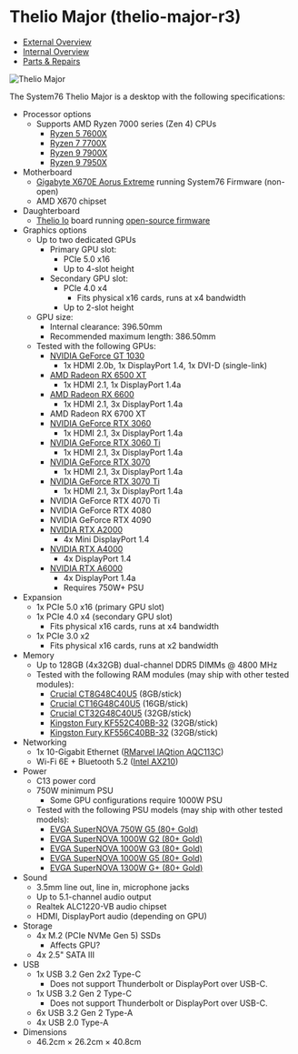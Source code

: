# Thelio Major (thelio-major-r3)

- [External Overview](./external-overview.md)
- [Internal Overview](./internal-overview.md)
- [Parts & Repairs](./repairs.md)

![Thelio Major](./img/thelio-major-r3.webp)

The System76 Thelio Major is a desktop with the following specifications:

- Processor options
    - Supports AMD Ryzen 7000 series (Zen 4) CPUs
        - [Ryzen 5 7600X](https://www.amd.com/en/products/cpu/amd-ryzen-5-7600x#product-specs)
        - [Ryzen 7 7700X](https://www.amd.com/en/products/cpu/amd-ryzen-7-7700x#product-specs)
        - [Ryzen 9 7900X](https://www.amd.com/en/products/cpu/amd-ryzen-9-7900x#product-specs)
        - [Ryzen 9 7950X](https://www.amd.com/en/products/cpu/amd-ryzen-9-7950x#product-specs)
- Motherboard
    - [Gigabyte X670E Aorus Extreme](https://www.gigabyte.com/Motherboard/X670E-AORUS-XTREME-rev-10/sp) running System76 Firmware (non-open)
    - AMD X670 chipset
- Daughterboard
    - [Thelio Io](https://github.com/system76/thelio-io) board running [open-source firmware](https://github.com/system76/thelio-io-firmware)
- Graphics options
    - Up to two dedicated GPUs
        - Primary GPU slot:
            - PCIe 5.0 x16
            - Up to 4-slot height
        - Secondary GPU slot:
            - PCIe 4.0 x4
                - Fits physical x16 cards, runs at x4 bandwidth
            - Up to 2-slot height
    - GPU size:
        - Internal clearance: 396.50mm
        - Recommended maximum length: 386.50mm
    - Tested with the following GPUs:
        - [NVIDIA GeForce GT 1030](https://www.nvidia.com/en-us/geforce/graphics-cards/gt-1030/specifications/)
            - 1x HDMI 2.0b, 1x DisplayPort 1.4, 1x DVI-D (single-link)
        - [AMD Radeon RX 6500 XT](https://www.amd.com/en/products/graphics/amd-radeon-rx-6500-xt#product-specs)
            - 1x HDMI 2.1, 1x DisplayPort 1.4a
        - [AMD Radeon RX 6600](https://www.amd.com/en/products/graphics/amd-radeon-rx-6600#product-specs)
            - 1x HDMI 2.1, 3x DisplayPort 1.4a
        - AMD Radeon RX 6700 XT
        - [NVIDIA GeForce RTX 3060](https://www.nvidia.com/en-us/geforce/graphics-cards/30-series/rtx-3060-3060ti/#specs)
            - 1x HDMI 2.1, 3x DisplayPort 1.4a
        - [NVIDIA GeForce RTX 3060 Ti](https://www.nvidia.com/en-us/geforce/graphics-cards/30-series/rtx-3060-3060ti/#specs)
            - 1x HDMI 2.1, 3x DisplayPort 1.4a
        - [NVIDIA GeForce RTX 3070](https://www.nvidia.com/en-us/geforce/graphics-cards/30-series/rtx-3070-3070ti/#specs)
            - 1x HDMI 2.1, 3x DisplayPort 1.4a
        - [NVIDIA GeForce RTX 3070 Ti](https://www.nvidia.com/en-us/geforce/graphics-cards/30-series/rtx-3070-3070ti/#specs)
            - 1x HDMI 2.1, 3x DisplayPort 1.4a
        - NVIDIA GeForce RTX 4070 Ti
        - NVIDIA GeForce RTX 4080
        - NVIDIA GeForce RTX 4090
        - [NVIDIA RTX A2000](https://www.nvidia.com/en-us/design-visualization/rtx-a2000/#specifications)
            - 4x Mini DisplayPort 1.4
        - [NVIDIA RTX A4000](https://www.nvidia.com/en-us/design-visualization/rtx-a4000/#specifications)
            - 4x DisplayPort 1.4
        - [NVIDIA RTX A6000](https://www.nvidia.com/en-us/design-visualization/rtx-a6000/#specifications)
            - 4x DisplayPort 1.4a
            - Requires 750W+ PSU
- Expansion
    - 1x PCIe 5.0 x16 (primary GPU slot)
    - 1x PCIe 4.0 x4 (secondary GPU slot)
        - Fits physical x16 cards, runs at x4 bandwidth
    - 1x PCIe 3.0 x2
        - Fits physical x16 cards, runs at x2 bandwidth
- Memory
    - Up to 128GB (4x32GB) dual-channel DDR5 DIMMs @ 4800 MHz
    - Tested with the following RAM modules (may ship with other tested modules):
        - [Crucial CT8G48C40U5](https://www.crucial.com/memory/ddr5/ct8g48c40u5#spec) (8GB/stick)
        - [Crucial CT16G48C40U5](https://www.crucial.com/memory/ddr5/ct16g48c40u5#spec) (16GB/stick)
        - [Crucial CT32G48C40U5](https://www.crucial.com/memory/ddr5/ct32g48c40u5#spec) (32GB/stick)
        - [Kingston Fury KF552C40BB-32](https://www.kingston.com/datasheets/KF552C40BB-32.pdf) (32GB/stick)
        - [Kingston Fury KF556C40BB-32](https://www.kingston.com/datasheets/KF556C40BB-32.pdf) (32GB/stick)
- Networking
    - 1x 10-Gigabit Ethernet ([RMarvel lAQtion AQC113C](https://www.marvell.com/content/dam/marvell/en/public-collateral/ethernet-adaptersandcontrollers/marvell-fastLinq-edge-aqc113-aqc113c-aqc113cs-aqc114cs-aqc115c-aqc116c-product-brief.pdf))
    - Wi-Fi 6E + Bluetooth 5.2 ([Intel AX210](https://ark.intel.com/content/www/us/en/ark/products/204836/intel-wifi-6e-ax210-gig.html))
- Power
    - C13 power cord
    - 750W minimum PSU
        - Some GPU configurations require 1000W PSU
    - Tested with the following PSU models (may ship with other tested models):
        - [EVGA SuperNOVA 750W G5 (80+ Gold)](https://www.evga.com/products/Specs/PSU.aspx?pn=a7699f25-a614-4d88-a339-1ddf3d24615e)
        - [EVGA SuperNOVA 1000W G2 (80+ Gold)](https://www.evga.com/products/specs/psu.aspx?pn=66c8cae4-9a09-4476-8e75-f7b660159eb9)
        - [EVGA SuperNOVA 1000W G3 (80+ Gold)](https://www.evga.com/products/specs/psu.aspx?pn=a3df2771-ccb6-4ed2-ae43-93b224838c41)
        - [EVGA SuperNOVA 1000W G5 (80+ Gold)](https://www.evga.com/products/Specs/PSU.aspx?pn=71d331b7-9306-4218-987f-875fd422fd44)
        - [EVGA SuperNOVA 1300W G+ (80+ Gold)](https://www.evga.com/products/Specs/PSU.aspx?pn=fb01f696-f519-4131-b914-71da16b443e7)
- Sound
    - 3.5mm line out, line in, microphone jacks
    - Up to 5.1-channel audio output
    - Realtek ALC1220-VB audio chipset
    - HDMI, DisplayPort audio (depending on GPU)
- Storage
    - 4x M.2 (PCIe NVMe Gen 5) SSDs
        - Affects GPU?
    - 4x 2.5" SATA III
- USB
    - 1x USB 3.2 Gen 2x2 Type-C
        - Does not support Thunderbolt or DisplayPort over USB-C.
    - 1x USB 3.2 Gen 2 Type-C
        - Does not support Thunderbolt or DisplayPort over USB-C.
    - 6x USB 3.2 Gen 2 Type-A
    - 4x USB 2.0 Type-A
- Dimensions
    - 46.2cm × 26.2cm × 40.8cm
